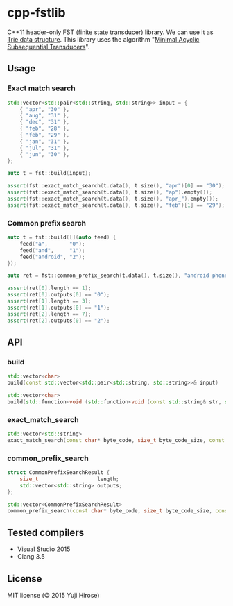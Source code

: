 # cpp-fstlib
C++11 header-only FST (finite state transducer) library.
We can use it as [Trie data structure](https://en.wikipedia.org/wiki/Trie).
This library uses the algorithm "[Minimal Acyclic Subsequential Transducers](http://citeseerx.ist.psu.edu/viewdoc/download?doi=10.1.1.24.3698&rep=rep1&type=pdf)".

Usage
-----

### Exact match search

```cpp
std::vector<std::pair<std::string, std::string>> input = {
    { "apr", "30" },
    { "aug", "31" },
    { "dec", "31" },
    { "feb", "28" },
    { "feb", "29" },
    { "jan", "31" },
    { "jul", "31" },
    { "jun", "30" },
};

auto t = fst::build(input);

assert(fst::exact_match_search(t.data(), t.size(), "apr")[0] == "30");
assert(fst::exact_match_search(t.data(), t.size(), "ap").empty());
assert(fst::exact_match_search(t.data(), t.size(), "apr_").empty());
assert(fst::exact_match_search(t.data(), t.size(), "feb")[1] == "29");
```

### Common prefix search

```cpp
auto t = fst::build([](auto feed) {
    feed("a",       "0");
    feed("and",     "1");
    feed("android", "2");
});

auto ret = fst::common_prefix_search(t.data(), t.size(), "android phone");

assert(ret[0].length == 1);
assert(ret[0].outputs[0] == "0");
assert(ret[1].length == 3);
assert(ret[1].outputs[0] == "1");
assert(ret[2].length == 7);
assert(ret[2].outputs[0] == "2");
```

API
---

### build

```cpp
std::vector<char>
build(const std::vector<std::pair<std::string, std::string>>& input)

std::vector<char>
build(std::function<void (std::function<void (const std::string& str, std::string value)> feed)> input);
```

### exact_match_search

```cpp
std::vector<std::string>
exact_match_search(const char* byte_code, size_t byte_code_size, const char* str)
```

### common_prefix_search

```cpp
struct CommonPrefixSearchResult {
    size_t                   length;
    std::vector<std::string> outputs;
};

std::vector<CommonPrefixSearchResult>
common_prefix_search(const char* byte_code, size_t byte_code_size, const char* str)
```

Tested compilers
----------------

  * Visual Studio 2015
  * Clang 3.5

License
-------

MIT license (© 2015 Yuji Hirose)
